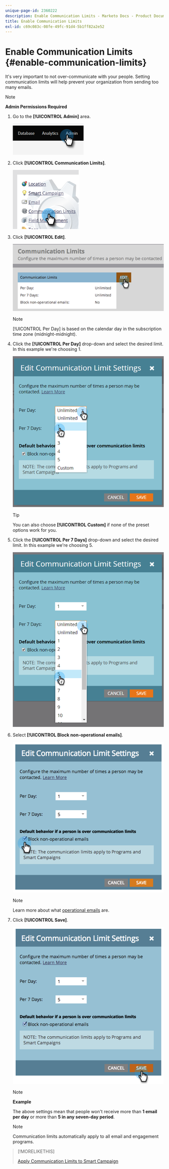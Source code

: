 ```yaml
---
unique-page-id: 2360222
description: Enable Communication Limits - Marketo Docs - Product Documentation
title: Enable Communication Limits
exl-id: c69c083c-08fe-49fc-91d4-5b1ff82a2e52
---
```

# Enable Communication Limits {#enable-communication-limits}

It's very important to not over-communicate with your people. Setting communication limits will help prevent your organization from sending too many emails.

>[!NOTE]
>
>**Admin Permissions Required**

1. Go to the **[!UICONTROL Admin]** area.

   ![](assets/enable-communication-limits-1.png)

1. Click **[!UICONTROL Communication Limits]**.

   ![](assets/enable-communication-limits-2.png)

1. Click **[!UICONTROL Edit]**.

   ![](assets/enable-communication-limits-3.png)

   >[!NOTE]
   >
   >[!UICONTROL Per Day] is based on the calendar day in the subscription time zone (midnight-midnight).

1. Click the **[!UICONTROL Per Day]** drop-down and select the desired limit. In this example we're choosing 1.

   ![](assets/enable-communication-limits-4.png)

   >[!TIP]
   >
   >You can also choose **[!UICONTROL Custom]** if none of the preset options work for you.

1. Click the **[!UICONTROL Per 7 Days]** drop-down and select the desired limit. In this example we're choosing 5.

   ![](assets/enable-communication-limits-5.png)

1. Select **[!UICONTROL Block non-operational emails]**.

   ![](assets/enable-communication-limits-6.png)

   >[!NOTE]
   >
   >Learn more about what [operational emails](/help/marketo/product-docs/email-marketing/general/functions-in-the-editor/make-an-email-operational.md) are.

1. Click **[!UICONTROL Save]**.

   ![](assets/enable-communication-limits-7.png)

   >[!NOTE]
   >
   >**Example**
   >
   >The above settings mean that people won't receive more than **1 email per day** or more than **5 in any seven-day period**.

   >[!NOTE]
   >
   >Communication limits automatically apply to all email and engagement programs.

>[!MORELIKETHIS]
>
>[Apply Communication Limits to Smart Campaign](/help/marketo/product-docs/core-marketo-concepts/smart-campaigns/using-smart-campaigns/apply-communication-limits-to-smart-campaign.md)
